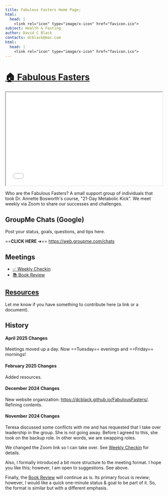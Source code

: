 ```yaml
---
title: Fabulous Fasters Home Page;
html:
  head: |
    <link rel="icon" type="image/x-icon" href="favicon.ico">
subject: Health & Fasting
author: David C Black
contacts: dcblack@mac.com
html:
  head: |
    <link rel="icon" type="image/x-icon" href="favicon.ico">
---
```

# [🏠 Fabulous Fasters](https://dcblack.github.io/FabulousFasters/index.html)

<iframe src="updated.md" width="100%" height="300px"></iframe>

<meta http-equiv="refresh" content="10">
<meta property="og:title" content="Fabulous Fasters">
<meta property="og:description" content="Resources for our private group.">
<meta property="og:image" content="https://dcblack.github.io/FabulousFasters/fasting.jpg">
<meta property="og:url" content="https://dcblack.github.io/FabulousFasters/index.html">

Who are the Fabulous Fasters? A small support group of individuals that took Dr. Annette Bosworth's course, "21-Day Metabolic Kick". We meet weekly via Zoom to share our successes and challenges.

## GroupMe Chats (Google)

Post your status, goals, questions, and tips here.

==**CLICK HERE** ➜== https://web.groupme.com/chats


## Meetings

- [✅ Weekly Checkin](https://dcblack.github.io/FabulousFasters/WeeklyCheckin.html)
- [📚 Book Review](https://dcblack.github.io/FabulousFasters/BookReview.html)

## [Resources](https://dcblack.github.io/FabulousFasters/Resources/index.html)

Let me know if you have something to contribute here (a link or a document).

## History

#### April 2025 Changes

Meetings moved up a day. Now ==Tuesday== evenings and ==Friday== mornings!

#### February 2025 Changes

Added resources.

#### December 2024 Changes

New website organization: https://dcblack.github.io/FabulousFasters/. Refining contents.

#### November 2024 Changes

Teresa discussed some conflicts with me and has requested that I take over leadership in the group. She is not going away. Before I agreed to this, she took on the backup role. In other words, we are swapping roles.

We changed the Zoom link so I can take over. See [Weekly Checkin](https://dcblack.github.io/FabulousFasters/WeeklyCheckin.html) for details.

Also, I formally introduced a bit more structure to the meeting format. I hope you like this; however, I am open to suggestions. See above.

Finally, the [Book Review](https://dcblack.github.io/FabulousFasters/BookReview.html) will continue as is. Its primary focus is review; however, I would like a quick one-minute status & goal to be part of it. So, the format is similar but with a different emphasis.
